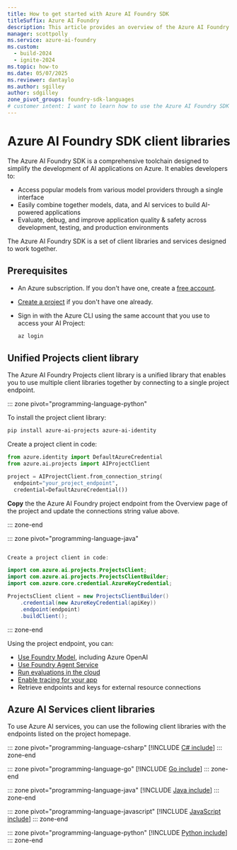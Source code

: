 ```yaml
---
title: How to get started with Azure AI Foundry SDK
titleSuffix: Azure AI Foundry
description: This article provides an overview of the Azure AI Foundry SDK and how to get started using it.
manager: scottpolly
ms.service: azure-ai-foundry
ms.custom:
  - build-2024
  - ignite-2024
ms.topic: how-to
ms.date: 05/07/2025
ms.reviewer: dantaylo
ms.author: sgilley
author: sdgilley
zone_pivot_groups: foundry-sdk-languages
# customer intent: I want to learn how to use the Azure AI Foundry SDK to build AI applications on Azure.
---
```


# Azure AI Foundry SDK client libraries

The Azure AI Foundry SDK is a comprehensive toolchain designed to simplify the development of AI applications on Azure. It enables developers to:

- Access popular models from various model providers through a single interface
- Easily combine together models, data, and AI services to build AI-powered applications
- Evaluate, debug, and improve application quality & safety across development, testing, and production environments

The Azure AI Foundry SDK is a set of client libraries and services designed to work together. 

## Prerequisites

* An Azure subscription. If you don't have one, create a [free account](https://azure.microsoft.com/free/).
* [Create a project](../create-projects.md) if you don't have one already.
* Sign in with the Azure CLI using the same account that you use to access your AI Project:

    ```bash
    az login
    ```

## Unified Projects client library

The Azure AI Foundry Projects client library is a unified library that enables you to use multiple client libraries together by connecting to a single project endpoint.

::: zone pivot="programming-language-python"

To install the project client library:

```bash
pip install azure-ai-projects azure-ai-identity
```

Create a project client in code:

```python
from azure.identity import DefaultAzureCredential
from azure.ai.projects import AIProjectClient

project = AIProjectClient.from_connection_string(
  endpoint="your_project_endpoint",
  credential=DefaultAzureCredential())
```

**Copy** the the Azure AI Foundry project endpoint from the Overview page of the project and update the connections string value above.

::: zone-end

::: zone pivot="programming-language-java"

```java

Create a project client in code:

import com.azure.ai.projects.ProjectsClient;
import com.azure.ai.projects.ProjectsClientBuilder;
import com.azure.core.credential.AzureKeyCredential;

ProjectsClient client = new ProjectsClientBuilder()
    .credential(new AzureKeyCredential(apiKey))
    .endpoint(endpoint)
    .buildClient();
```
::: zone-end

<a name="azure-ai-agent-service"></a>
Using the project endpoint, you can:
 - [Use Foundry Model](../../quickstarts/get-started-code.md), including Azure OpenAI
 - [Use Foundry Agent Service](../../../ai-services/agents/quickstart.md?context=/azure/ai-foundry/context/context)
 - [Run evaluations in the cloud](../../../ai-services/openai/how-to/evaluations.md?context=/azure/ai-foundry/context/context)
 - [Enable tracing for your app](../../concepts/trace.md) 
 - Retrieve endpoints and keys for external resource connections

## Azure AI Services client libraries

To use Azure AI services, you can use the following client libraries with the endpoints listed on the project homepage.

<!-- ::: zone pivot="programming-language-cpp"
[!INCLUDE [C++ include](../../includes/sdk/cpp.md)]
::: zone-end -->

::: zone pivot="programming-language-csharp"
[!INCLUDE [C# include](../../includes/sdk/csharp.md)]
::: zone-end

::: zone pivot="programming-language-go"
[!INCLUDE [Go include](../../includes/sdk/go.md)]
::: zone-end

::: zone pivot="programming-language-java"
[!INCLUDE [Java include](../../includes/sdk/java.md)]
::: zone-end

::: zone pivot="programming-language-javascript"
[!INCLUDE [JavaScript include](../../includes/sdk/javascript.md)]
::: zone-end

<!-- ::: zone pivot="programming-language-objectivec"
[!INCLUDE [ObjectiveC include](../../includes/sdk/objective-c.md)]
::: zone-end -->

::: zone pivot="programming-language-python"
[!INCLUDE [Python include](./../../includes/sdk/python.md)]
::: zone-end

<!-- ::: zone pivot="programming-language-swift"
[!INCLUDE [Swift include](../../includes/sdk/swift.md)]
::: zone-end -->
